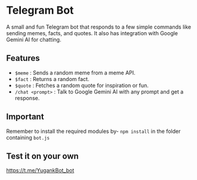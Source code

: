 # Telegram Bot

A small and fun Telegram bot that responds to a few simple commands like sending memes, facts, and quotes. It also has integration with Google Gemini AI for chatting.

## Features

- `$meme` : Sends a random meme from a meme API.
- `$fact` : Returns a random fact.
- `$quote` : Fetches a random quote for inspiration or fun.
- `/chat <prompt>` : Talk to Google Gemini AI with any prompt and get a response.

## Important

Remember to install the required modules by-
```npm install``` in the folder containing ```bot.js```

## Test it on your own
https://t.me/YugankBot_bot

